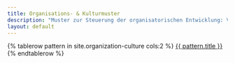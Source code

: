 ```yaml
---
title: Organisations- & Kulturmuster
description: "Muster zur Steuerung der organisatorischen Entwicklung: Verringerung der Abhängigkeiten und Befähigung der Teams, unabhängig, proaktiv und autark zu sein und gleichzeitig schnell und iterativ zu liefern."
layout: default
---
```


<table>
{% tablerow pattern in site.organization-culture cols:2 %}
  <a href="{{ site.baseurl }}{{ pattern.url }}" class="button organization-culture"></a>
  <a href="{{ site.baseurl }}{{ pattern.url }}">{{ pattern.title }}</a>
{% endtablerow %}
</table>
